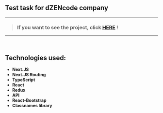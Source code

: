 ## Test task for dZENcode company

---
> ### If you want to see the project, click [HERE](https://test-task-deploy-29-04-2023.vercel.app/) !
---

<br/>

## Technologies used:
- **Next.JS**
- **Next.JS Routing**
- **TypeScript**
- **React**
- **Redux**
- **API**
- **React-Bootstrap**
- **Classnames library**